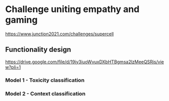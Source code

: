# Challenge uniting empathy and gaming
https://www.junction2021.com/challenges/supercell

## Functionality design
https://drive.google.com/file/d/19jy3iuoWvuxDXbHTBgmsa2lzMeeQSRis/view?pli=1

### Model 1 - Toxicity classification

### Model 2 - Context classification